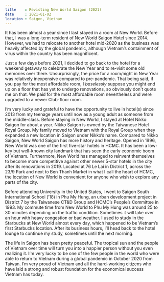 ```yaml
---
title    : Revisting New World Saigon (2021)
date     : 2021-01-02
location : Saigon, Vietnam
---
```


It has been almost a year since I last stayed in a room at New World. Before that, I was a long-term resident of New World Saigon Hotel since 2014. However, we had to relocate to another hotel mid-2020 as the business was heavily affected by the global pandemic, although Vietnam’s containment of virus within the country has been magnificent.

Just a few days before 2021, I decided to go back to the hotel for a weekend getaway to celebrate the New Year and to re-visit some old memories over there. Unsurprisingly, the price for a room/night in New Year was relatively inexpensive compared to pre-pandemic. That being said, if you pay for the most affordable room, I *baselessly* suppose you might end up on a floor that has yet to undergo renovations, so obviously don't quote me on that. We paid for the most affordable room nevertheless and were upgraded to a newer Club-floor room. 

I’m very lucky and grateful to have the opportunity to live in hotel(s) since 2013 from my teenage years until now as a young adult as someone from the middle-class. Before staying in New World, I stayed at Hotel Nikko Saigon for about a year. Nikko Saigon is owned by the Taiwanese Hotel Royal Group. My family moved to Vietnam with the Royal Group when they expanded a new location in Saigon under Nikko’s name. Compared to Nikko Saigon, New World Saigon has more history and heritage. Opened in 1996, New World was one of the first five-star hotels in HCMC. It has been a low-key but well-known city landmark that has seen the early economic boom of Vietnam. Furthermore, New World has managed to reinvent themselves to become more competitive against other newer 5-star hotels in the city after its renovations in 2019. Located at 76 Le Lai in District 1, across the 23/9 Park and next to Ben Thanh Market in what I call the heart of HCMC, the location of New World is convenient for anyone who wish to explore any parts of the city. 

Before attending University in the United States, I went to Saigon South International School (’18) in Phu My Hung, an urban development project in District 7 by the Taiwanese CT&D Group and HCMC’s People’s Committee in 1993. My commute time from New World to Phu My Hung was around 25 to 30 minutes depending on the traffic condition. Sometimes it will take over an hour with heavy congestion or bad weather. I used to study in the Starbucks at New World almost every day, which happened to be Vietnam’s first Starbucks location. After its business hours, I’ll head back to the hotel lounge to continue my study, sometimes until the next morning.

The life in Saigon has been pretty peaceful. The tropical sun and the people of Vietnam over time will turn you into a happier person without you even realizing it. I’m very lucky to be one of the few people in the world who were able to return to Vietnam during a global pandemic in October 2020 from Taiwan. I’m very proud of Vietnam and all the hard-working citizens who have laid a strong and robust foundation for the economical success Vietnam has today.

